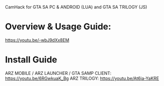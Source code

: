 CamHack for GTA SA PC & ANDROID (LUA) and GTA SA TRILOGY (JS)

# Overview & Usage Guide: 
https://youtu.be/-wbJ9dXx8EM

# Install Guide
ARZ MOBILE / ARZ LAUNCHER / GTA SAMP CLIENT: https://youtu.be/6RGwkuaK_Bg
ARZ TRILOGY: https://youtu.be/At6ia-YaKRE


